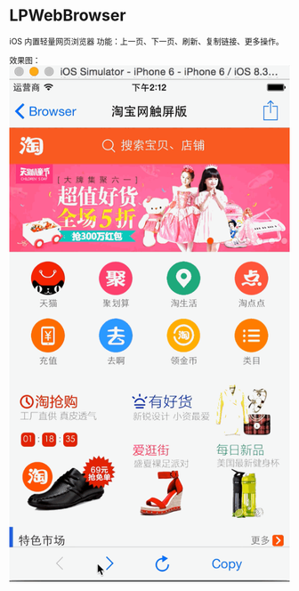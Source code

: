 # LPWebBrowser
iOS 内置轻量网页浏览器
功能：上一页、下一页、刷新、复制链接、更多操作。


效果图：
![image](https://github.com/iOSSer/LPWebBrowser/blob/master/LPWebBrowserDemo/LPWebBrowserDemo/screenshot.gif)
 

